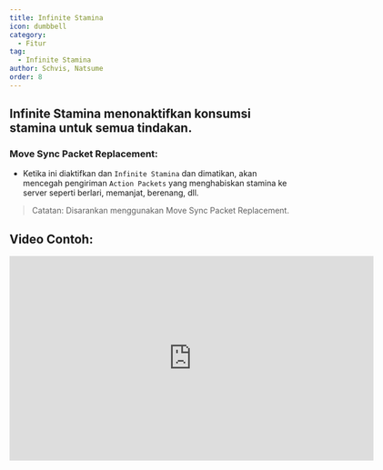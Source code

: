 ```yaml
---
title: Infinite Stamina
icon: dumbbell
category:
  - Fitur
tag:
  - Infinite Stamina
author: Schvis, Natsume
order: 8
---
```


## Infinite Stamina menonaktifkan konsumsi stamina untuk semua tindakan.
### Move Sync Packet Replacement:
- Ketika ini diaktifkan dan `Infinite Stamina` dan dimatikan, akan mencegah pengiriman `Action Packets` yang menghabiskan stamina ke server seperti berlari, memanjat, berenang, dll.
> Catatan: Disarankan menggunakan Move Sync Packet Replacement.

## Video Contoh:

<div class="iframe-container"><iframe width="640" height="360" src="https://www.youtube.com/embed/NZhfaMOLuY0?list=PL5eI1Tb64p56g27qfYk7VuFTz4FK6YrKa" title="Korepi - Infinite Stamina" frameborder="0" allow="accelerometer; autoplay; clipboard-write; encrypted-media; gyroscope; picture-in-picture; web-share" allowfullscreen></iframe></div>